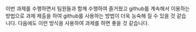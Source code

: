이번 과제를 수행하면서 팀원들과 함께 수행하여 즐거웠고
github를 계속해서 이용하는 방법으로 과제 제출을 하여
github를 사용하는 방법이 더욱 능숙해 질 수 있을 것 같습니다.
다음에도 이런 방식을 사용하여 과제를 하면 좋을 것 같습니다.
